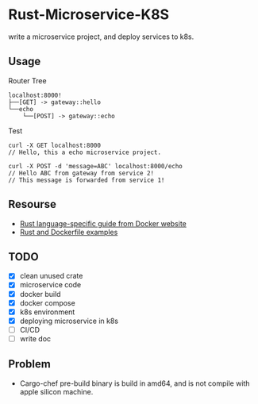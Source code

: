 # Rust-Microservice-K8S

write a microservice project, and deploy services to k8s.

## Usage
Router Tree
```
localhost:8000!
├──[GET] -> gateway::hello
└──echo
    └──[POST] -> gateway::echo
```

Test
```
curl -X GET localhost:8000
// Hello, this a echo microservice project.
```

```
curl -X POST -d 'message=ABC' localhost:8000/echo
// Hello ABC from gateway from service 2!
// This message is forwarded from service 1!
```

## Resourse
- [Rust language-specific guide from Docker website](https://docs.docker.com/language/rust/)
- [Rust and Dockerfile examples](https://github.com/keithsharp/cloud-native-rust)

## TODO
- [x] clean unused crate
- [x] microservice code
- [x] docker build
- [x] docker compose
- [x] k8s environment
- [x] deploying microservice in k8s
- [ ] CI/CD
- [ ] write doc

## Problem
- Cargo-chef pre-build binary is build in amd64, and is not compile with apple silicon machine.